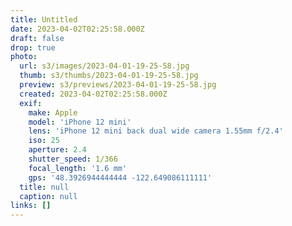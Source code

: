```yaml
---
title: Untitled
date: 2023-04-02T02:25:58.000Z
draft: false
drop: true
photo:
  url: s3/images/2023-04-01-19-25-58.jpg
  thumb: s3/thumbs/2023-04-01-19-25-58.jpg
  preview: s3/previews/2023-04-01-19-25-58.jpg
  created: 2023-04-02T02:25:58.000Z
  exif:
    make: Apple
    model: 'iPhone 12 mini'
    lens: 'iPhone 12 mini back dual wide camera 1.55mm f/2.4'
    iso: 25
    aperture: 2.4
    shutter_speed: 1/366
    focal_length: '1.6 mm'
    gps: '48.3926944444444 -122.649086111111'
  title: null
  caption: null
links: []
---
```

